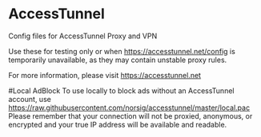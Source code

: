 # AccessTunnel
Config files for AccessTunnel Proxy and VPN

Use these for testing only or when https://accesstunnel.net/config is temporarily unavailable, as they may contain unstable proxy rules.

For more information, please visit https://accesstunnel.net

#Local AdBlock
To use locally to block ads without an AccessTunnel account, use https://raw.githubusercontent.com/norsig/accesstunnel/master/local.pac  Please remember that your connection will not be proxied, anonymous, or encrypted and your true IP address will be available and readable.
